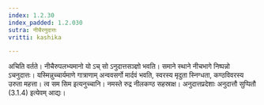 ```yaml
---
index: 1.2.30
index_padded: 1.2.030
sutra: नीचैरनुदात्तः
vritti: kashika

---
```

अचिति वर्तते। नीचैरुपलभ्यमानो यो ऽच् सो ऽनुदात्तसञ्ज्ञो भवति। समाने स्थाने नीचभागे निष्पन्नो ऽचनुदात्तः। यस्मिन्नुच्चार्यमाणे गात्राणाम् अन्ववसर्गो मार्दवं भवति, स्वरस्य मृदुता स्निग्धता, कण्ठविवरस्य उरुता महत्ता। त्व सम सिम इत्यनुच्चानि। नमस्ते रुद्र नीलकण्ठ सहस्राक्ष। अनुदात्तप्रदेशाः अनुदात्तौ सुप्पितौ (3.1.4) इत्येवम् आद्यः।